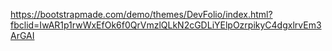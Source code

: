 https://bootstrapmade.com/demo/themes/DevFolio/index.html?fbclid=IwAR1p1rwWxEfOk6f0QrVmzlQLkN2cGDLiYElpOzrpikyC4dgxlrvEm3ArGAI